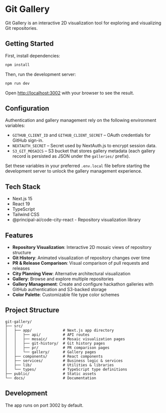 # Git Gallery

Git Gallery is an interactive 2D visualization tool for exploring and visualizing Git repositories.

## Getting Started

First, install dependencies:

```bash
npm install
```

Then, run the development server:

```bash
npm run dev
```

Open [http://localhost:3002](http://localhost:3002) with your browser to see the result.

## Configuration

Authentication and gallery management rely on the following environment variables:

- `GITHUB_CLIENT_ID` and `GITHUB_CLIENT_SECRET` – OAuth credentials for GitHub sign-in.
- `NEXTAUTH_SECRET` – Secret used by NextAuth.js to encrypt session data.
- `S3_GIT_MOSAICS` – S3 bucket that stores gallery metadata (each gallery record is persisted as JSON under the `galleries/` prefix).

Set these variables in your preferred `.env.local` file before starting the development server to unlock the gallery management experience.

## Tech Stack

- Next.js 15
- React 19
- TypeScript
- Tailwind CSS
- @principal-ai/code-city-react - Repository visualization library

## Features

- **Repository Visualization**: Interactive 2D mosaic views of repository structure
- **Git History**: Animated visualization of repository changes over time
- **PR & Release Comparison**: Visual comparison of pull requests and releases
- **City Planning View**: Alternative architectural visualization
- **Gallery**: Browse and explore multiple repositories
- **Gallery Management**: Create and configure hackathon galleries with GitHub authentication and S3-backed storage
- **Color Palette**: Customizable file type color schemes

## Project Structure

```
git-gallery/
├── src/
│   ├── app/              # Next.js app directory
│   │   ├── api/          # API routes
│   │   ├── mosaic/       # Mosaic visualization pages
│   │   ├── git-history/  # Git history pages
│   │   ├── pr/           # PR comparison pages
│   │   └── gallery/      # Gallery pages
│   ├── components/       # React components
│   ├── services/         # Business logic & services
│   ├── lib/              # Utilities & libraries
│   └── types/            # TypeScript type definitions
├── public/               # Static assets
└── docs/                 # Documentation
```

## Development

The app runs on port 3002 by default.

